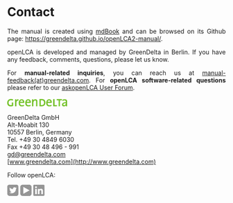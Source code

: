 # Contact
<div style='text-align: justify;'>

The manual is created using [mdBook](https://rust-lang.github.io/mdBook/index.html) and can be browsed on its Github page: https://greendelta.github.io/openLCA2-manual/.

openLCA is developed and managed by GreenDelta in Berlin. If you have any
feedback, comments, questions, please let us know. 

For **manual-related inquiries**, you can reach us at <a href="mailto:manual-feedback(at)greendelta.com">manual-feedback(at)greendelta.com</a>. For **openLCA software-related questions** please refer to our [askopenLCA User Forum](https://ask.openlca.org/).

![](./media/greendelta.png)

GreenDelta GmbH\
Alt-Moabit 130\
10557 Berlin, Germany\
Tel. +49 30 4849 6030\
Fax +49 30 48 496 - 991\
<a href="mailto:gd@greendelta.com">gd@greendelta.com</a>\
[www.greendelta.com](http://www.greendelta.com)

Follow openLCA:

[![](./media/twitter.png)](https://twitter.com/openLCA)
[![](./media/youtube.png)](https://www.youtube.com/channel/UCGiahq1YZWK4pRXDVXuIi6w)
[![](./media/linkedin.png)](https://www.linkedin.com/showcase/openlca/)




</div>
